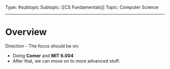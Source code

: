 Type: #subtopic 
Subtopic: [[CS Fundamentals]]
Topic: Computer Science

---
# Overview

Direction - The focus should be on:

* Doing **Comer** and **MIT 6.004**
* After that, we can move on to more advanced stuff. 